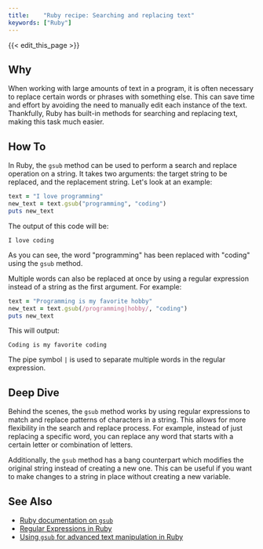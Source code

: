 ```yaml
---
title:    "Ruby recipe: Searching and replacing text"
keywords: ["Ruby"]
---
```


{{< edit_this_page >}}

## Why

When working with large amounts of text in a program, it is often necessary to replace certain words or phrases with something else. This can save time and effort by avoiding the need to manually edit each instance of the text. Thankfully, Ruby has built-in methods for searching and replacing text, making this task much easier.

## How To

In Ruby, the `gsub` method can be used to perform a search and replace operation on a string. It takes two arguments: the target string to be replaced, and the replacement string. Let's look at an example:

```Ruby
text = "I love programming"
new_text = text.gsub("programming", "coding")
puts new_text
```

The output of this code will be:

```
I love coding
```

As you can see, the word "programming" has been replaced with "coding" using the `gsub` method.

Multiple words can also be replaced at once by using a regular expression instead of a string as the first argument. For example:

```Ruby
text = "Programming is my favorite hobby"
new_text = text.gsub(/programming|hobby/, "coding")
puts new_text
```

This will output:

```
Coding is my favorite coding
```

The pipe symbol `|` is used to separate multiple words in the regular expression.

## Deep Dive

Behind the scenes, the `gsub` method works by using regular expressions to match and replace patterns of characters in a string. This allows for more flexibility in the search and replace process. For example, instead of just replacing a specific word, you can replace any word that starts with a certain letter or combination of letters.

Additionally, the `gsub` method has a bang counterpart which modifies the original string instead of creating a new one. This can be useful if you want to make changes to a string in place without creating a new variable.

## See Also

- [Ruby documentation on `gsub`](https://ruby-doc.org/core-2.7.2/String.html#method-i-gsub)
- [Regular Expressions in Ruby](https://www.rubyguides.com/2015/06/ruby-regex/)
- [Using `gsub` for advanced text manipulation in Ruby](https://airbrake.io/blog/ruby/gsub-method)